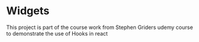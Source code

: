# Widgets

This project is part of the course work from Stephen Griders udemy course to demonstrate the use of Hooks in react
